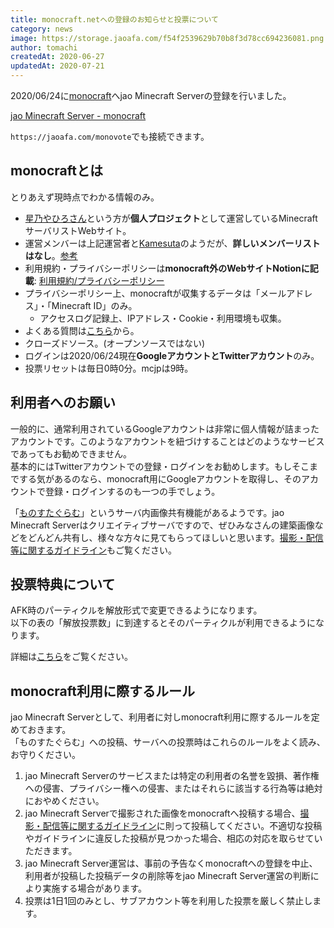 ```yaml
---
title: monocraft.netへの登録のお知らせと投票について
category: news
image: https://storage.jaoafa.com/f54f2539629b70b8f3d78cc694236081.png
author: tomachi
createdAt: 2020-06-27
updatedAt: 2020-07-21
---
```


2020/06/24に[monocraft](https://monocraft.net/)へjao Minecraft Serverの登録を行いました。

[jao Minecraft Server - monocraft](https://monocraft.net/servers/4ovU0v9PkdyJbNJVngf7)

`https://jaoafa.com/monovote`でも接続できます。

## monocraftとは

とりあえず現時点でわかる情報のみ。

- [星乃やひろさん](https://yahiro.me/)という方が**個人プロジェクト**として運営しているMinecraftサーバリストWebサイト。
- 運営メンバーは上記運営者と[Kamesuta](/user/4f2a2943-2d95-4959-b53e-60cd86edd245)のようだが、**詳しいメンバーリストはなし**。[参考](https://twitter.com/monocraft_net/status/1261489406940086273)
- 利用規約・プライバシーポリシーは**monocraft外のWebサイトNotionに記載**: [利用規約/プライバシーポリシー](https://www.notion.so/13389c891f7e485488956016093d27ce)
- プライバシーポリシー上、monocraftが収集するデータは「メールアドレス」・「Minecraft ID」のみ。
  - アクセスログ記録上、IPアドレス・Cookie・利用環境も収集。
- よくある質問は[こちら](https://www.notion.so/FAQ-951362d8913b4493b391a8086645a8c0)から。
- クローズドソース。(オープンソースではない)
- ログインは2020/06/24現在**GoogleアカウントとTwitterアカウント**のみ。
- 投票リセットは毎日0時0分。mcjpは9時。

## 利用者へのお願い

一般的に、通常利用されているGoogleアカウントは非常に個人情報が詰まったアカウントです。このようなアカウントを紐づけすることはどのようなサービスであってもお勧めできません。  
基本的にはTwitterアカウントでの登録・ログインをお勧めします。もしそこまでする気があるのなら、monocraft用にGoogleアカウントを取得し、そのアカウントで登録・ログインするのも一つの手でしょう。

「[ものすたぐらむ](https://monocraft.net/photos)」というサーバ内画像共有機能があるようです。jao Minecraft Serverはクリエイティブサーバですので、ぜひみなさんの建築画像などをどんどん共有し、様々な方々に見てもらってほしいと思います。[撮影・配信等に関するガイドライン](/rule/guidelines/broadcast)もご覧ください。

## 投票特典について

AFK時のパーティクルを解放形式で変更できるようになります。  
以下の表の「解放投票数」に到達するとそのパーティクルが利用できるようになります。

詳細は[こちら](/server/specifications/vote)をご覧ください。

## monocraft利用に際するルール

jao Minecraft Serverとして、利用者に対しmonocraft利用に際するルールを定めておきます。  
「ものすたぐらむ」への投稿、サーバへの投票時はこれらのルールをよく読み、お守りください。

1. jao Minecraft Serverのサービスまたは特定の利用者の名誉を毀損、著作権への侵害、プライバシー権への侵害、またはそれらに該当する行為等は絶対におやめください。
2. jao Minecraft Serverで撮影された画像をmonocraftへ投稿する場合、[撮影・配信等に関するガイドライン](/rule/guidelines/broadcast)に則って投稿してください。不適切な投稿やガイドラインに違反した投稿が見つかった場合、相応の対応を取らせていただきます。
3. jao Minecraft Server運営は、事前の予告なくmonocraftへの登録を中止、利用者が投稿した投稿データの削除等をjao Minecraft Server運営の判断により実施する場合があります。
4. 投票は1日1回のみとし、サブアカウント等を利用した投票を厳しく禁止します。
